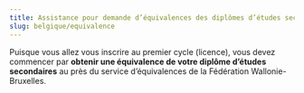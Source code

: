 ```yaml
---
title: Assistance pour demande d’équivalences des diplômes d’études secondaires de la Belgique
slug: belgique/equivalence
---
```

Puisque vous allez vous inscrire au premier cycle (licence), vous devez commencer par **obtenir une équivalence de votre diplôme d’études secondaires** au près du service d’équivalences de la Fédération Wallonie-Bruxelles.
